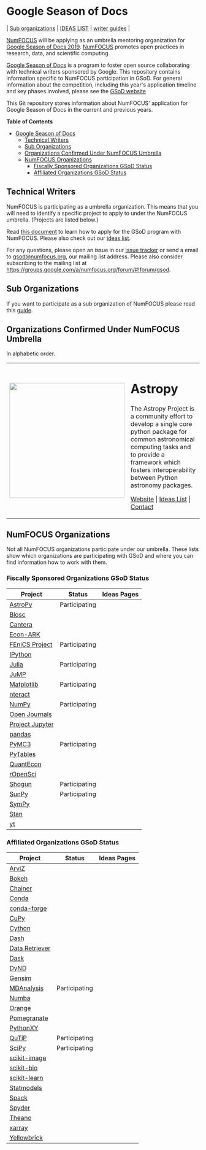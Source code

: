 # Google Season of Docs

| [Sub organizations](https://github.com/numfocus/gsod/tree/update-docs#sub-organizations) | [IDEAS LIST][IL] | [writer guides][CONTRIBUTING] |

[NumFOCUS][] will be applying as an umbrella mentoring organization
for [Google Season of Docs 2019][GSoD]. [NumFOCUS][] promotes open practices in research, data, and scientific computing.

[Google Season of Docs][GSoD] is a program to foster open source collaborating
with technical writers sponsored by Google. This repository contains information
specific to NumFOCUS participation in GSoD. For general information about the
competition, including this year's application timeline and key phases involved,
please see the [GSoD website](https://developers.google.com/season-of-docs/docs/)

<!--
This Git repository stores information about NumFOCUS' participation in
Google Season of Docs 2019 program and previous editions.
-->

This Git repository stores information about NumFOCUS'
application for Google Season of Docs in the current and previous years.

<!-- markdown-toc start - Don't edit this section. Run M-x markdown-toc-refresh-toc -->
**Table of Contents**

- [Google Season of Docs](#google-season-of-docs)
    - [Technical Writers](#technical-writers)
    - [Sub Organizations](#sub-organizations)
    - [Organizations Confirmed Under NumFOCUS Umbrella](#organizations-confirmed-under-numfocus-umbrella)
    - [NumFOCUS Organizations](#numfocus-organizations)
        - [Fiscally Sponsored Organizations GSoD Status](#fiscally-sponsored-organizations-gsod-status)
        - [Affiliated Organizations GSoD Status](#affiliated-organizations-gsod-status)

<!-- markdown-toc end -->


## Technical Writers

NumFOCUS is participating as a umbrella organization. This means that
you will need to identify a specific project to apply to under the
NumFOCUS umbrella. (Projects are listed below.)

Read [this document][CONTRIBUTING] to learn how to apply for the GSoD program
with NumFOCUS. Please also check out our [ideas list][IL].

For any questions, please open an issue in our [issue tracker][issues] or send a
email to gsod@numfocus.org, our mailing list address. Please also consider
subscribing to the mailing list at
https://groups.google.com/a/numfocus.org/forum/#!forum/gsod.

## Sub Organizations

If you want to participate as a sub organization of NumFOCUS please read
this [guide](CONTRIBUTING-mentors.md).

## Organizations Confirmed Under NumFOCUS Umbrella

<!--
The list should contain for each project.
 - A short description
 - link to their website
 - link to ideas page
 - link how to best contact them
 - link to beginners guide
-->

In alphabetic order.

<table>

  <!-- <tr> -->
  <!--   <td> -->
  <!--     <img width="300px" src="img/arviz.png"/> -->
  <!--   </td> -->
  <!--   <td> -->
  <!--      <h1>ArviZ</h1> -->
  <!--      <p> -->
  <!--       ArviZ is a Python package for exploratory analysis of Bayesian models. Includes functions for posterior analysis, sample diagnostics, model checking, and comparison. The goal is to provide backend-agnostic tools for diagnostics and visualizations of Bayesian inference in Python, by first converting inference data into xarray objects. -->
  <!--      </p> -->
  <!--      <p> -->
  <!--        <a href="https://arviz-devs.github.io/arviz/">Website</a> | <a href="https://github.com/arviz-devs/arviz/wiki/GSoD-2019-projects">Ideas List</a> | <a href="https://gitter.im/arviz-devs/community"> Contact (Gitter) </a> | <a href="https://github.com/arviz-devs/arviz">Source Code</a> -->
  <!--      </p> -->
  <!--   </td> -->
  <!-- </tr> -->
  
  <tr>
    <td>
      <img width="300px" src="https://i1.wp.com/www.numfocus.org/wp-content/uploads/2016/07/astropy-logo-300.png?w=1080&ssl=1"/>
    </td>
    <td>
      <h1>Astropy</h1>
      <p>The Astropy Project is a community effort to develop a single core python package for common astronomical computing tasks and to provide a framework which fosters interoperability between Python astronomy packages.
      </p>
      <p><a href="http://www.astropy.org/">Website</a> | <a href="https://docs.google.com/document/d/1uqW0tA8DJVaOztBtABafDMDIpACg2Z4rloNwpIUPOFk/edit#heading=h.b8g3rh3bc71r">Ideas List</a> | <a href="mailto:coordinators@astropy.org"> Contact </a>
      </p>
   </td>
 </tr>

</table>


## NumFOCUS Organizations

Not all NumFOCUS organizations participate under our umbrella. These lists show
which organizations are participating with GSoD and where you can find
information how to work with them.

### Fiscally Sponsored Organizations GSoD Status


| Project                         | Status                           | Ideas Pages                                         |
| -------                         | ------                           | -----------                                         |
| [AstroPy]                       | Participating                    |                                                     | 
| [Blosc]                         |                                  |                                                     | 
| [Cantera]                       |                                  |                                                     | 
| [Econ-ARK][Econ-ARK]            |                                  |                                                     | 
| [FEniCS Project][FEniCSproject] | Participating                    |                                                     | 
| [IPython]                       |                                  |                                                     | 
| [Julia]                         | Participating                    |                                                     | 
| [JuMP]                          |                                  |                                                     | 
| [Matplotlib]                    | Participating                    |                                                     | 
| [nteract]                       |                                  |                                                     | 
| [NumPy]                         | Participating                    |                                                     | 
| [Open Journals][theoj]          |                                  |                                                     | 
| [Project Jupyter][Jupyter]      |                                  |                                                     | 
| [pandas]                        |                                  |                                                     | 
| [PyMC3](pymc3)                  | Participating                    |                                                     | 
| [PyTables]                      |                                  |                                                     | 
| [QuantEcon]                     |                                  |                                                     | 
| [rOpenSci]                      |                                  |                                                     | 
| [Shogun]                        | Participating                    |                                                     | 
| [SunPy]                         | Participating                    |                                                     | 
| [SymPy]                         |                                  |                                                     | 
| [Stan]                          |                                  |                                                     | 
| [yt]                            |                                  |                                                     | 

### Affiliated Organizations GSoD Status

| Project              | Status                           | Ideas Pages |
| -------              | ------                           | ----------- |
| [ArviZ]              |                     |             | 
| [Bokeh]              |                                  |             | 
| [Chainer]            |                                  |             | 
| [Conda]              |                                  |             | 
| [conda-forge]        |                                  |             | 
| [CuPy]               |                                  |             | 
| [Cython]             |                                  |             | 
| [Dash]               |                                  |             | 
| [Data Retriever][DR] |                     |             | 
| [Dask]               |                                  |             | 
| [DyND]               |                                  |             | 
| [Gensim]             |                     |             | 
| [MDAnalysis]         | Participating                    |             | 
| [Numba]              |                                  |             | 
| [Orange]             |                                  |             | 
| [Pomegranate]        |                                  |             | 
| [PythonXY]           |                                  |             | 
| [QuTiP]              | Participating                    |             | 
| [SciPy]              | Participating                    |             | 
| [scikit-image]       |                                  |             | 
| [scikit-bio]         |                                  |             | 
| [scikit-learn]       |                                  |             | 
| [Statmodels]         |                                  |             | 
| [Spack]              |                                  |             | 
| [Spyder]             |                                  |             | 
| [Theano]             |                                  |             | 
| [xarray]             |                                  |             | 
| [Yellowbrick]        |                                  |             | 

[ArviZ]: https://arviz-devs.github.io/arviz/
[AstroPy]: http://www.astropy.org/
[Blosc]: http://www.blosc.org/
[Bokeh]: http://bokeh.pydata.org/
[cantera]:  http://cantera.org/docs/sphinx/html/index.html
[Chainer]: http://chainer.org
[CONTRIBUTING]: CONTRIBUTING-writer.md
[Conda]: https://github.com/conda/conda
[conda-forge]: https://conda-forge.org
[CuPy]: http://cupy.chainer.org
[Cython]: http://cython.org/
[CF]: https://conda-forge.github.io/
[Dash]: https://plot.ly/dash/
[Dask]: https://dask.org/
[DR]: http://www.data-retriever.org/
[DyND]: http://libdynd.org/
[Econ-ARK]: https://econ-ark.github.io/HARK/
[FEniCSproject]: https://fenicsproject.org/
[Gensim]: https://radimrehurek.com/gensim/
[GSoD]: https://summerofcode.withgoogle.com/
[IL]: 2019/ideas-list.md
[IPython]: http://ipython.org/
[issues]: https://github.com/numfocus/gsod/issues
[Julia]: http://julialang.org/
[JuMP]: http://www.juliaopt.org
[Jupyter]: http://jupyter.org/
[Matplotlib]: http://matplotlib.sourceforge.net/
[MDAnalysis]: http://mdanalysis.org
[Numba]: http://numba.pydata.org/
[NumFOCUS-Projects]: http://numfocus.org/projects/index.html
[NumFOCUS]: http://numfocus.org/
[NumPy]: http://numpy.scipy.org/
[nteract]: https://nteract.io/
[theoj]: http://www.theoj.org
[Orange]: http://orange.biolab.si/
[pandas]: http://pandas.pydata.org/
[Pomegranate]: https://pomegranate.readthedocs.io/en/latest/
[PyTables]: http://pytables.github.com/
[PythonXY]: http://code.google.com/p/pythonxy/wiki/Welcome
[QuTiP]: https://qutip.org
[rOpenSci]: http://ropensci.org/
[quantecon]: http://quantecon.org/
[SCF]: http://software-carpentry.org/scf/index.html
[scikit-bio]: http://scikit-bio.org/
[scikit-image]: http://scikit-image.org/
[scikit-learn]: http://scikit-learn.org/stable/
[SciPy]: http://www.scipy.org/
[Spack]: https://spack.io
[Spyder]: https://www.spyder-ide.org/
[Statmodels]: http://statsmodels.sourceforge.net/
[Stan]: http://mc-stan.org/
[Shogun]: http://www.shogun-toolbox.org
[SunPy]: http://sunpy.org
[SymPy]: http://sympy.org
[Theano]: http://deeplearning.net/software/theano/
[xarray]: http://xarray.pydata.org/
[Yellowbrick]: http://www.scikit-yb.org/en/latest/
[yt]: http://yt-project.org/
